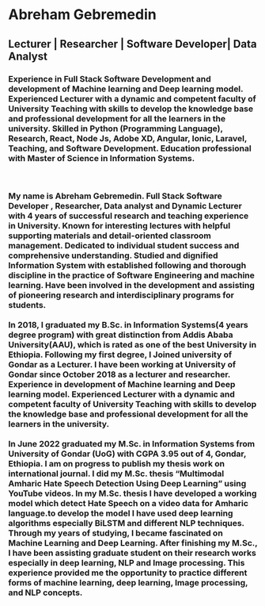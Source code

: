 # Abreham Gebremedin 
 ## Lecturer | Researcher | Software Developer| Data Analyst

### Experience in Full Stack Software Development and development of Machine learning and Deep learning model. Experienced Lecturer with a dynamic and competent faculty of University Teaching with skills to develop the knowledge base and professional development for all the learners in the university. Skilled in Python (Programming Language), Research, React, Node Js, Adobe XD, Angular, Ionic, Laravel, Teaching, and Software Development. Education professional with Master of Science in Information Systems.
<br />

 ### My name is Abreham Gebremedin. Full Stack Software Developer , Researcher, Data analyst and Dynamic Lecturer with 4 years of successful research and teaching experience in University. Known for interesting lectures with helpful supporting materials and detail-oriented classroom management. Dedicated to individual student success and comprehensive understanding. Studied and dignified Information System with established following and thorough discipline in the practice of Software Engineering and machine learning. Have been involved in the development and assisting of pioneering research and interdisciplinary programs for students.<br /><br /> In 2018, I graduated my B.Sc. in Information Systems(4 years degree program) with great distinction from Addis Ababa University(AAU), which is rated as one of the best University in Ethiopia. Following my first degree, I Joined university of Gondar as a Lecturer. I have been working at University of Gondar since October 2018 as a lecturer and researcher. Experience in development of Machine learning and Deep learning model. Experienced Lecturer with a dynamic and competent faculty of University Teaching with skills to develop the knowledge base and professional development for all the learners in the university.<br /><br />In June 2022 graduated my M.Sc. in Information Systems from University of Gondar (UoG) with CGPA 3.95 out of 4, Gondar, Ethiopia. I am on progress to publish my thesis work on international journal. I did my M.Sc. thesis “Multimodal Amharic Hate Speech Detection Using Deep Learning” using YouTube videos. In my M.Sc. thesis I have developed a working model which detect Hate Speech on a video data for Amharic language.to develop the model I have used deep learning algorithms especially BiLSTM and different NLP techniques. Through my years of studying, I became fascinated on Machine Learning and Deep Learning. After finishing my M.Sc., I have been assisting graduate student on their research works especially in deep learning, NLP and Image processing. This experience provided me the opportunity to practice different forms of machine learning, deep learning, Image processing, and NLP concepts.